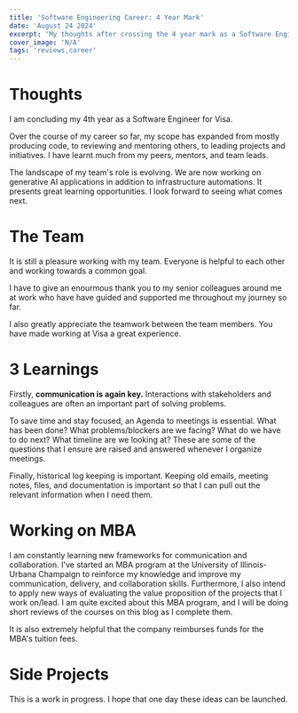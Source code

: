 ```yaml
---
title: 'Software Engineering Career: 4 Year Mark'
date: 'August 24 2024'
excerpt: 'My thoughts after crossing the 4 year mark as a Software Engineer.'
cover_image: 'N/A'
tags: 'reviews,career'
---
```

# Thoughts
I am concluding my 4th year as a Software Engineer for Visa. 

Over the course of my career so far, my scope has expanded from mostly producing code, to reviewing and mentoring others, to leading projects and initiatives. I have learnt much from my peers, mentors, and team leads.

The landscape of my team's role is evolving. We are now working on generative AI applications in addition to infrastructure automations. It presents great learning opportunities. I look forward to seeing what comes next.

# The Team
It is still a pleasure working with my team. Everyone is helpful to each other and working towards a common goal.

I have to give an enourmous thank you to my senior colleagues around me at work who have have guided and supported me throughout my journey so far. 

I also greatly appreciate the teamwork between the team members. You have made working at Visa a great experience. 

# 3 Learnings
Firstly, **communication is again key.** Interactions with stakeholders and colleagues are often an important part of solving problems. 

To save time and stay focused, an Agenda to meetings is essential. What has been done? What problems/blockers are we facing? What do we have to do next? What timeline are we looking at? These are some of the questions that I ensure are raised and answered whenever I organize meetings. 

Finally, historical log keeping is important. Keeping old emails, meeting notes, files, and documentation is important so that I can pull out the relevant information when I need them.

# Working on MBA
I am constantly learning new frameworks for communication and collaboration. I've started an MBA program at the University of Illinois-Urbana Champaign to reinforce my knowledge and improve my communication, delivery, and collaboration skills. Furthermore, I also intend to apply new ways of evaluating the value proposition of the projects that I work on/lead. I am quite excited about this MBA program, and I will be doing short reviews of the courses on this blog as I complete them. 

It is also extremely helpful that the company reimburses funds for the MBA's tuition fees.

# Side Projects
This is a work in progress. I hope that one day these ideas can be launched. 